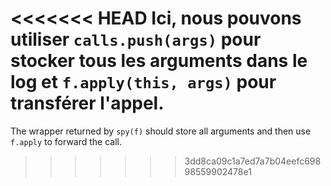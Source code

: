<<<<<<< HEAD
Ici, nous pouvons utiliser `calls.push(args)` pour stocker tous les arguments dans le log et `f.apply(this, args)` pour transférer l'appel.
=======
The wrapper returned by `spy(f)` should store all arguments and then use `f.apply` to forward the call.
>>>>>>> 3dd8ca09c1a7ed7a7b04eefc69898559902478e1
